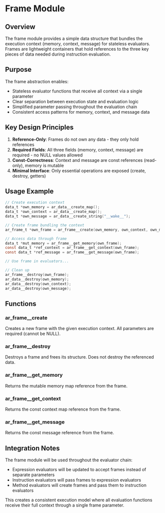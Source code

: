 # Frame Module

## Overview

The frame module provides a simple data structure that bundles the execution context (memory, context, message) for stateless evaluators. Frames are lightweight containers that hold references to the three key pieces of data needed during instruction evaluation.

## Purpose

The frame abstraction enables:
- Stateless evaluator functions that receive all context via a single parameter
- Clear separation between execution state and evaluation logic
- Simplified parameter passing throughout the evaluation chain
- Consistent access patterns for memory, context, and message data

## Key Design Principles

1. **Reference-Only**: Frames do not own any data - they only hold references
2. **Required Fields**: All three fields (memory, context, message) are required - no NULL values allowed
3. **Const-Correctness**: Context and message are const references (read-only), memory is mutable
4. **Minimal Interface**: Only essential operations are exposed (create, destroy, getters)

## Usage Example

```c
// Create execution context
data_t *own_memory = ar_data__create_map();
data_t *own_context = ar_data__create_map();
data_t *own_message = ar_data__create_string("__wake__");

// Create frame bundling the context
ar_frame_t *own_frame = ar_frame__create(own_memory, own_context, own_message);

// Access data through frame
data_t *mut_memory = ar_frame__get_memory(own_frame);
const data_t *ref_context = ar_frame__get_context(own_frame);
const data_t *ref_message = ar_frame__get_message(own_frame);

// Use frame in evaluators...

// Clean up
ar_frame__destroy(own_frame);
ar_data__destroy(own_memory);
ar_data__destroy(own_context);
ar_data__destroy(own_message);
```

## Functions

### ar_frame__create
Creates a new frame with the given execution context. All parameters are required (cannot be NULL).

### ar_frame__destroy
Destroys a frame and frees its structure. Does not destroy the referenced data.

### ar_frame__get_memory
Returns the mutable memory map reference from the frame.

### ar_frame__get_context
Returns the const context map reference from the frame.

### ar_frame__get_message
Returns the const message reference from the frame.

## Integration Notes

The frame module will be used throughout the evaluator chain:
- Expression evaluators will be updated to accept frames instead of separate parameters
- Instruction evaluators will pass frames to expression evaluators
- Method evaluators will create frames and pass them to instruction evaluators

This creates a consistent execution model where all evaluation functions receive their full context through a single frame parameter.
